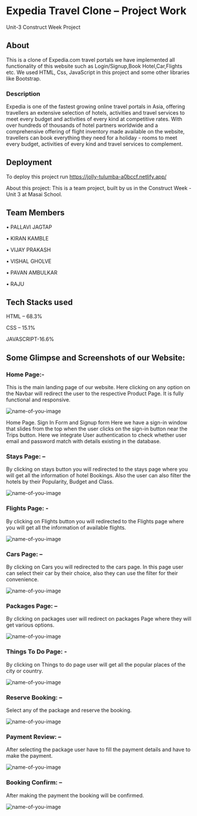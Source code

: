 # Expedia Travel Clone – Project Work
Unit-3 Construct Week Project

## About
This is a clone of Expedia.com travel portals
we have implemented all functionality of this website such 
as Login/Signup,Book Hotel,Car,Flights etc. We used HTML, Css, JavaScript in this project and some other libraries like Bootstrap.

### Description
Expedia is one of the fastest growing online travel portals in Asia, offering travellers an extensive selection of hotels, activities and travel services to meet every budget and activities of every kind at competitive rates. With over hundreds of thousands of hotel partners worldwide and a comprehensive offering of flight inventory made available on the website, travellers can book everything they need for a holiday - rooms to meet every budget, activities of every kind and travel services to complement.

## Deployment
To deploy this project run
https://jolly-tulumba-a0bccf.netlify.app/

About this project: This is a team project, built by us in the Construct Week - Unit 3 at Masai School.

## Team Members
•	PALLAVI JAGTAP 
>
•	KIRAN KAMBLE
>
•	VIJAY PRAKASH
>
•	VISHAL GHOLVE
>
•	PAVAN AMBULKAR
>
•	RAJU

## Tech Stacks used
HTML – 68.3%
>
CSS – 15.1%
>
JAVASCRIPT-16.6%

## Some Glimpse and Screenshots of our Website:
### Home Page:-
This is the main landing page of our website. Here clicking on any option on the Navbar will redirect the user to the respective Product Page. It is fully functional and responsive.

![name-of-you-image](https://github.com/kiranwithcode/Expedia_Clone/blob/master/screenshot/homePage.PNG?raw=true)


Home Page. Sign In Form and Signup form Here we have a sign-in window that slides from the top when the user clicks on the sign-in button near the Trips button. Here we integrate User authentication to check whether user email and password match with details existing in the database.

### Stays Page: –
By clicking on stays button you will redirected to the stays page where you will get all the information of hotel Bookings. Also the user can also filter the hotels by their Popularity, Budget and Class.

![name-of-you-image](https://github.com/kiranwithcode/Expedia_Clone/blob/master/screenshot/stay.PNG?raw=true)

### Flights Page: -
By clicking on Flights button you will redirected to the Flights page where you will get all the information of available flights. 

![name-of-you-image](https://github.com/kiranwithcode/Expedia_Clone/blob/master/screenshot/flight.PNG?raw=true)

### Cars Page: –
By clicking on Cars you will redirected to the cars page. In this page user can select their car by their choice, also they can use the filter for their convenience.

![name-of-you-image](https://github.com/kiranwithcode/Expedia_Clone/blob/master/screenshot/cars.PNG?raw=true)

### Packages Page: –
By clicking on packages user will redirect on packages Page where they will get various options.

![name-of-you-image](https://github.com/kiranwithcode/Expedia_Clone/blob/master/screenshot/packages.PNG?raw=true)

### Things To Do Page: - 
By clicking on Things to do page user will get all the popular places of the city or country.

![name-of-you-image](https://github.com/kiranwithcode/Expedia_Clone/blob/myPackages/screenshot/thinkTodo.PNG?raw=true)

### Reserve Booking: –
Select any of the package and reserve the booking.

![name-of-you-image](https://github.com/kiranwithcode/Expedia_Clone/blob/master/screenshot/reserveBooking.PNG?raw=true)

### Payment Review: – 
After selecting the package user have to fill the payment details and have to make the payment.

![name-of-you-image](https://github.com/kiranwithcode/Expedia_Clone/blob/master/screenshot/PaymentReview.PNG?raw=true)

### Booking Confirm: – 
After making the payment the booking will be confirmed.

![name-of-you-image](https://github.com/kiranwithcode/Expedia_Clone/blob/master/screenshot/paymentReciept.PNG?raw=true)










